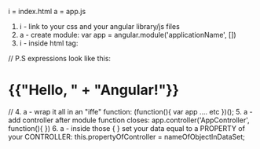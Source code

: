 i = index.html
a = app.js

1. i -  link to your css and your angular library/js files
2. a - create module:
  var app = angular.module('applicationName', [])
3. i - inside html tag:
<html ng-app="applicationName">
 // P.S expressions look like this:
 <h1>{{"Hello, " + "Angular!"}}</h1>//
4. a - wrap it all in an "iffe" function:
  (function(){ var app .... etc })();
5. a - add controller after module function closes:
app.controller('AppController', function(){        })
6. a - inside those { } set your data equal to a PROPERTY of your CONTROLLER:
this.propertyOfController = nameOfObjectInDataSet; 

